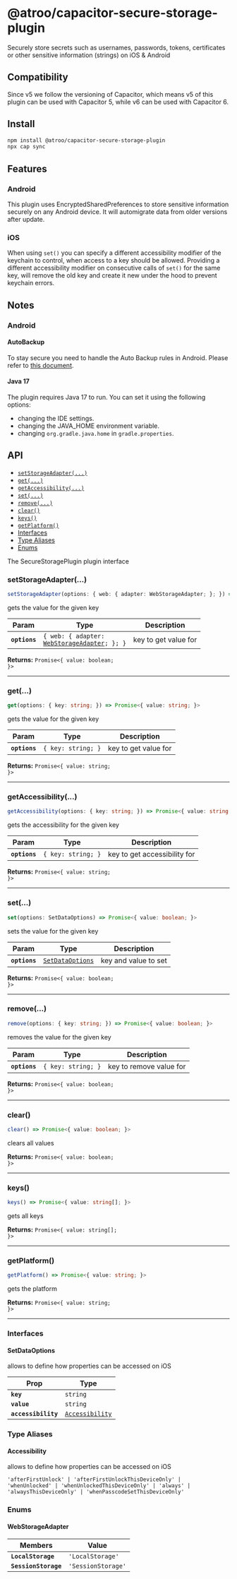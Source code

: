 # @atroo/capacitor-secure-storage-plugin

Securely store secrets such as usernames, passwords, tokens, certificates or other sensitive information (strings) on iOS & Android

## Compatibility
Since v5 we follow the versioning of Capacitor, which means v5 of this plugin can be used with Capacitor 5, while v6 can be used with Capacitor 6.

## Install

```bash
npm install @atroo/capacitor-secure-storage-plugin
npx cap sync
```

## Features
### Android
This plugin uses EncryptedSharedPreferences to store sensitive information securely on any Android device. It will automigrate data from older versions after update.

### iOS
When using `set()` you can specify a different accessibility modifier of the keychain to control, when access to a key should be allowed. Providing a different accessibility modifier on consecutive calls of `set()` for the same key, will remove the old key and create it new under the hood to prevent keychain errors.

## Notes
### Android
#### AutoBackup
To stay secure you need to handle the Auto Backup rules in Android.
Please refer to [this document](https://developer.android.com/guide/topics/data/autobackup#IncludingFiles).
#### Java 17
The plugin requires Java 17 to run.
You can set it using the following options:
- changing the IDE settings.
- changing the JAVA_HOME environment variable.
- changing `org.gradle.java.home` in `gradle.properties`.


## API

<docgen-index>

* [`setStorageAdapter(...)`](#setstorageadapter)
* [`get(...)`](#get)
* [`getAccessibility(...)`](#getaccessibility)
* [`set(...)`](#set)
* [`remove(...)`](#remove)
* [`clear()`](#clear)
* [`keys()`](#keys)
* [`getPlatform()`](#getplatform)
* [Interfaces](#interfaces)
* [Type Aliases](#type-aliases)
* [Enums](#enums)

</docgen-index>

<docgen-api>
<!--Update the source file JSDoc comments and rerun docgen to update the docs below-->

The SecureStoragePlugin plugin interface

### setStorageAdapter(...)

```typescript
setStorageAdapter(options: { web: { adapter: WebStorageAdapter; }; }) => Promise<{ value: boolean; }>
```

gets the value for the given key

| Param         | Type                                                                                    | Description          |
| ------------- | --------------------------------------------------------------------------------------- | -------------------- |
| **`options`** | <code>{ web: { adapter: <a href="#webstorageadapter">WebStorageAdapter</a>; }; }</code> | key to get value for |

**Returns:** <code>Promise&lt;{ value: boolean; }&gt;</code>

--------------------


### get(...)

```typescript
get(options: { key: string; }) => Promise<{ value: string; }>
```

gets the value for the given key

| Param         | Type                          | Description          |
| ------------- | ----------------------------- | -------------------- |
| **`options`** | <code>{ key: string; }</code> | key to get value for |

**Returns:** <code>Promise&lt;{ value: string; }&gt;</code>

--------------------


### getAccessibility(...)

```typescript
getAccessibility(options: { key: string; }) => Promise<{ value: string | undefined; }>
```

gets the accessibility for the given key

| Param         | Type                          | Description                  |
| ------------- | ----------------------------- | ---------------------------- |
| **`options`** | <code>{ key: string; }</code> | key to get accessibility for |

**Returns:** <code>Promise&lt;{ value: string; }&gt;</code>

--------------------


### set(...)

```typescript
set(options: SetDataOptions) => Promise<{ value: boolean; }>
```

sets the value for the given key

| Param         | Type                                                      | Description          |
| ------------- | --------------------------------------------------------- | -------------------- |
| **`options`** | <code><a href="#setdataoptions">SetDataOptions</a></code> | key and value to set |

**Returns:** <code>Promise&lt;{ value: boolean; }&gt;</code>

--------------------


### remove(...)

```typescript
remove(options: { key: string; }) => Promise<{ value: boolean; }>
```

removes the value for the given key

| Param         | Type                          | Description             |
| ------------- | ----------------------------- | ----------------------- |
| **`options`** | <code>{ key: string; }</code> | key to remove value for |

**Returns:** <code>Promise&lt;{ value: boolean; }&gt;</code>

--------------------


### clear()

```typescript
clear() => Promise<{ value: boolean; }>
```

clears all values

**Returns:** <code>Promise&lt;{ value: boolean; }&gt;</code>

--------------------


### keys()

```typescript
keys() => Promise<{ value: string[]; }>
```

gets all keys

**Returns:** <code>Promise&lt;{ value: string[]; }&gt;</code>

--------------------


### getPlatform()

```typescript
getPlatform() => Promise<{ value: string; }>
```

gets the platform

**Returns:** <code>Promise&lt;{ value: string; }&gt;</code>

--------------------


### Interfaces


#### SetDataOptions

allows to define how properties can be accessed on iOS

| Prop                | Type                                                    |
| ------------------- | ------------------------------------------------------- |
| **`key`**           | <code>string</code>                                     |
| **`value`**         | <code>string</code>                                     |
| **`accessibility`** | <code><a href="#accessibility">Accessibility</a></code> |


### Type Aliases


#### Accessibility

allows to define how properties can be accessed on iOS

<code>'afterFirstUnlock' | 'afterFirstUnlockThisDeviceOnly' | 'whenUnlocked' | 'whenUnlockedThisDeviceOnly' | 'always' | 'alwaysThisDeviceOnly' | 'whenPasscodeSetThisDeviceOnly'</code>


### Enums


#### WebStorageAdapter

| Members              | Value                         |
| -------------------- | ----------------------------- |
| **`LocalStorage`**   | <code>'LocalStorage'</code>   |
| **`SessionStorage`** | <code>'SessionStorage'</code> |

</docgen-api>
